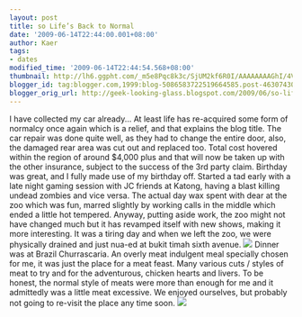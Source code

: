 ```yaml
---
layout: post
title: so Life’s Back to Normal
date: '2009-06-14T22:44:00.001+08:00'
author: Kaer
tags:
- dates
modified_time: '2009-06-14T22:44:54.568+08:00'
thumbnail: http://lh6.ggpht.com/_m5e8Pqc8k3c/SjUM2kf6R0I/AAAAAAAAGhI/4VapNOQTzxg/s72-c/019_thumb.jpg?imgmax=800
blogger_id: tag:blogger.com,1999:blog-5086583722519664585.post-4630743052608447779
blogger_orig_url: http://geek-looking-glass.blogspot.com/2009/06/so-lifes-back-to-normal.html
---
```


I have collected my car already... At least life has re-acquired some form 
of normalcy once again which is a relief, and that explains the blog title. 
The car repair was done quite well, as they had to change the entire door, 
also, the damaged rear area was cut out and replaced too. Total cost hovered 
within the region of around $4,000 plus and that will now be taken up with the 
other insurance, subject to the success of the 3rd party claim. 
Birthday was great, and I fully made use of my birthday off. Started a tad 
early with a late night gaming session with JC friends at Katong, having a 
blast killing undead zombies and vice versa. The actual day wax spent with 
dear at the zoo which was fun, marred slightly by working calls in the middle 
which ended a little hot tempered. Anyway, putting aside work, the zoo might 
not have changed much but it has revamped itself with new shows, making it 
more interesting. It was a tiring day and when we left the zoo, we were 
physically drained and just nua-ed at bukit timah sixth avenue.  ![](http://lh6.ggpht.com/_m5e8Pqc8k3c/SjUM1yG57VI/AAAAAAAAGhE/-4J2glwhoeA/s1600/019%5B2%5D.jpg) 
Dinner was at Brazil Churrascaria. An overly meat indulgent meal specially 
chosen for me, it was just the place for a meat feast. Many various cuts / 
styles of meat to try and for the adventurous, chicken hearts and livers. To 
be honest, the normal style of meats were more than enough for me and it 
admittedly was a little meat excessive. We enjoyed ourselves, but probably not 
going to re-visit the place any time soon.  ![](http://lh5.ggpht.com/_m5e8Pqc8k3c/SjUM4IDTaKI/AAAAAAAAGhM/Wwmly9wtw3Q/s1600/049%5B2%5D.jpg) 